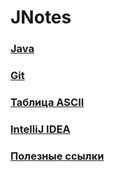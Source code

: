 # JNotes

### [Java](pages/java.md)

### [Git](pages/git.md)

### [Таблица ASCII](pages/ascii.md)

### [IntelliJ IDEA](pages/intellij_idea.md)

### [Полезные ссылки](pages/useful.md)
